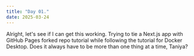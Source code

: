```yaml
---
title: "Day 01."
date: 2025-03-24
---
```

Alright, let's see if I can get this working. Trying to tie a Next.js app with GitHub Pages forked repo tutorial while following the tutorial for Docker Desktop. Does it always have to be more than one thing at a time, Taniya?